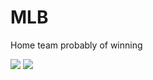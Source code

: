 # MLB
Home team probably of winning<br>

<img src="https://imgur.com/a/C7LAoWR">
<img src="https://imgur.com/a/C7LAoWR"
